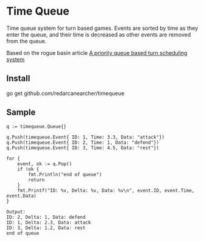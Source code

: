 # Time Queue
Time queue system for turn based games. Events are sorted by time as they enter the queue, and their time is decreased as other events are removed from the queue.

Based on the rogue basin article [A priority queue based turn scheduling system](http://www.roguebasin.com/index.php?title=A_priority_queue_based_turn_scheduling_system)

## Install

go get github.com/redarcanearcher/timequeue

## Sample

```
q := timequeue.Queue{}

q.Push(timequeue.Event{ ID: 1, Time: 3.3, Data: "attack"})
q.Push(timequeue.Event{ ID: 2, Time: 1, Data: "defend"})
q.Push(timequeue.Event{ ID: 3, Time: 4.5, Data: "rest"})

for {
    event, ok := q.Pop()
    if !ok {
        fmt.Println("end of queue")
        return
    }
    fmt.Printf("ID: %v, Delta: %v, Data: %v\n", event.ID, event.Time, event.Data)
}
```

```
Output:
ID: 2, Delta: 1, Data: defend
ID: 1, Delta: 2.3, Data: attack
ID: 3, Delta: 1.2, Data: rest
end of queue
```